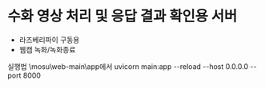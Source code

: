 # 수화 영상 처리 및 응답 결과 확인용 서버

- 라즈베리파이 구동용
- 웹캠 녹화/녹화종료

실행법
\mosu\web-main\app에서
uvicorn main:app --reload --host 0.0.0.0 --port 8000

